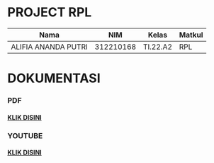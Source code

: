 # PROJECT RPL

|**Nama**|**NIM**|**Kelas**|**Matkul**|
|----|---|-----|------|
|ALIFIA ANANDA PUTRI|312210168|TI.22.A2|RPL|

# DOKUMENTASI

### PDF
#### [KLIK DISINI](https://drive.google.com/file/d/1dSFmraEKpb2EheftQJ7gtZY5ZY2GqTbH/view?usp=drive_link)

### YOUTUBE
#### [KLIK DISINI]()
